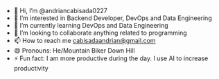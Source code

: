 - 👋 Hi, I’m @andriancabisada0227
- 👀 I’m interested in Backend Developer, DevOps and Data Engineering
- 🌱 I’m currently learning DevOps and Data Engineering
- 💞️ I’m looking to collaborate anything related to programming
- 📫 How to reach me cabisadaandrian@gmail.com
- 😄 Pronouns: He/Mountain Biker Down Hill
- ⚡ Fun fact: I am more productive during the day. I use AI to increase productivity

<!---
andriancabisada0227/andriancabisada0227 is a ✨ special ✨ repository because its `README.md` (this file) appears on your GitHub profile.
You can click the Preview link to take a look at your changes.
--->
